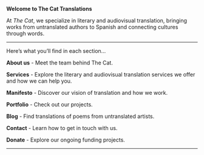 **Welcome to The Cat Translations**

At *The Cat*, we specialize in literary and audiovisual translation, bringing works from untranslated authors to Spanish and connecting cultures through words.

---

Here’s what you’ll find in each section...

**About us** - Meet the team behind The Cat.

**Services** - Explore the literary and audiovisual translation services we offer and how we can help you.

**Manifesto** - Discover our vision of translation and how we work.

**Portfolio** - Check out our projects.

**Blog** - Find translations of poems from untranslated artists.

**Contact** - Learn how to get in touch with us.

**Donate** - Explore our ongoing funding projects.

---